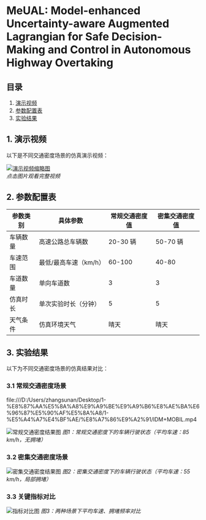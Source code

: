 # MeUAL: Model-enhanced Uncertainty-aware Augmented Lagrangian for Safe Decision-Making and Control in Autonomous Highway Overtaking

## 目录
1. [演示视频](#1-演示视频)
2. [参数配置表](#2-参数配置表)
3. [实验结果](#3-实验结果)


## 1. 演示视频
以下是不同交通密度场景的仿真演示视频：  

[![演示视频缩略图](https://img.youtube.com/vi/zhTdhN__20Q/maxresdefault.jpg)](https://youtu.be/zhTdhN__20Q?si=w5-8bgVpGFjBPeTK)  
*点击图片观看完整视频*


## 2. 参数配置表
| 参数类别         | 具体参数               | 常规交通密度值 | 密集交通密度值 |
|------------------|------------------------|----------------|----------------|
| 车辆数量         | 高速公路总车辆数       | 20-30 辆       | 50-70 辆       |
| 车速范围         | 最低/最高车速（km/h）  | 60-100         | 40-80          |
| 车道数量         | 单向车道数             | 3              | 3              |
| 仿真时长         | 单次实验时长（分钟）   | 5              | 5              |
| 天气条件         | 仿真环境天气           | 晴天           | 晴天           |


## 3. 实验结果
以下为不同交通密度场景的仿真结果对比：

### 3.1 常规交通密度场景
file:///D:/Users/zhangsunan/Desktop/1-%E8%87%AA%E5%8A%A8%E9%A9%BE%E9%A9%B6%E8%AE%BA%E6%96%87%E5%90%AF%E5%8A%A8/1-%E5%A4%A7%E4%BF%AE/%E8%A7%86%E9%A2%91/IDM+MOBIL.mp4


![常规交通密度结果图](./results/regular_traffic_result.png)
*图1：常规交通密度下的车辆行驶状态（平均车速：85 km/h，无拥堵）*

### 3.2 密集交通密度场景
![密集交通密度结果图](./results/dense_traffic_result.png)
*图2：密集交通密度下的车辆行驶状态（平均车速：55 km/h，局部拥堵）*

### 3.3 关键指标对比
![指标对比图](./results/metrics_comparison.png)
*图3：两种场景下平均车速、拥堵频率对比*
